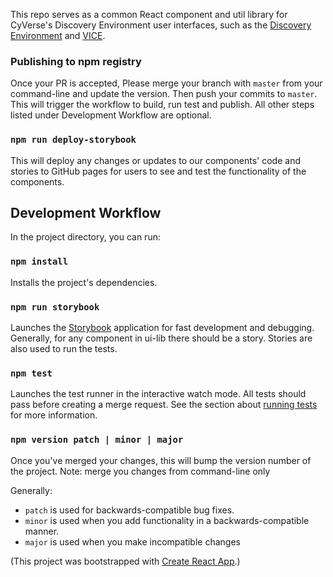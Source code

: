 This repo serves as a common React component and util library for CyVerse's Discovery Environment user interfaces, such as the [Discovery Environment](https://github.com/cyverse-de/ui/) and [VICE](https://github.com/cyverse-de/interapps-landing).

### Publishing to npm registry

Once your PR is accepted, Please merge your branch with `master` from your command-line and update the version. Then push your commits to `master`. This will trigger the workflow to build, run test and publish. All other steps listed under Development Workflow are optional.

### `npm run deploy-storybook`

This will deploy any changes or updates to our components' code and stories to GitHub pages for users to see and test the functionality of the components.

## Development Workflow

In the project directory, you can run:

### `npm install`

Installs the project's dependencies.

### `npm run storybook`

Launches the [Storybook](https://storybook.js.org/) application for fast development and debugging.
Generally, for any component in ui-lib there should be a story. Stories are also used to run the tests.

### `npm test`

Launches the test runner in the interactive watch mode. All tests should pass before creating a merge request.
See the section about [running tests](https://facebook.github.io/create-react-app/docs/running-tests) for more information.

### `npm version patch | minor | major`

Once you've merged your changes, this will bump the version number of the project. Note: merge you changes from command-line only

Generally:

-   `patch` is used for backwards-compatible bug fixes.
-   `minor` is used when you add functionality in a backwards-compatible manner.
-   `major` is used when you make incompatible changes


(This project was bootstrapped with [Create React App](https://github.com/facebook/create-react-app).)
